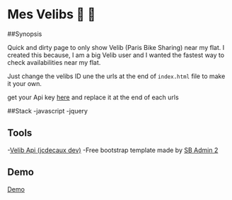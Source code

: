 # Mes Velibs  :bicyclist: :bicyclist:

##Synopsis

Quick and dirty page to only show Velib (Paris Bike Sharing) near my flat.
I created this because, I am a big Velib user and I wanted the fastest way to check availabilities near my flat.

Just change the velibs ID une the urls at the end of `index.html` file to make it your own.

get your Api key [here](https://developer.jcdecaux.com) and replace it at the end of each urls

##Stack
-javascript
-jquery


## Tools

-[Velib Api (jcdecaux dev)](https://developer.jcdecaux.com)
-Free bootstrap template made by [SB Admin 2](https://startbootstrap.com/template-overviews/sb-admin-2/)

## Demo

[Demo](https://malorchrd.github.io/mes-velibs/)
